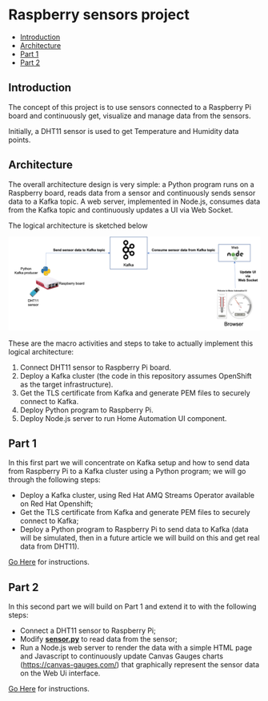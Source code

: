 # Raspberry sensors project
- [Introduction](#introduction)
- [Architecture](#architecture)
- [Part 1](#part-1)
- [Part 2](#part-2)

## Introduction
The concept of this project is to use sensors connected to a Raspberry Pi board and continuously get, visualize and manage data from the sensors.

Initially, a DHT11 sensor is used to get Temperature and Humidity data points.

## Architecture
The overall architecture design is very simple: a Python program runs on a Raspberry board, reads data from a sensor and continuously sends sensor data to a Kafka topic. A web server, implemented in Node.js, consumes data from the Kafka topic and continuously updates a UI via Web Socket.

The logical architecture is sketched below

![](images/architecture.png)

These are the macro activities and steps to take to actually implement this logical architecture:
1. Connect DHT11 sensor to Raspberry Pi board.
2. Deploy a Kafka cluster (the code in this repository assumes OpenShift as the target infrastructure).
3. Get the TLS certificate from Kafka and generate PEM files to securely connect to Kafka.
4. Deploy Python program to Raspberry Pi.
5. Deploy Node.js server to run Home Automation UI component.

## Part 1
In this first part we will concentrate on Kafka setup and how to send data from Raspberry Pi to a Kafka cluster using a Python program; we will go through the following steps:
* Deploy a Kafka cluster, using Red Hat AMQ Streams Operator available on Red Hat Openshift;
* Get the TLS certificate from Kafka and generate PEM files to securely connect to Kafka;
* Deploy a Python program to Raspberry Pi to send data to Kafka (data will be simulated, then in a future article we will build on this and get real data from DHT11).

[Go Here](Part1/README.md) for instructions.

## Part 2
In this second part we will build on Part 1 and extend it to with the following steps:
* Connect a DHT11 sensor to Raspberry Pi;
* Modify **[sensor.py](Part2/kafka/sensor.py)** to read data from the sensor;
* Run a Node.js web server to render the data with a simple HTML page and Javascript to continuously update Canvas Gauges charts (https://canvas-gauges.com/) that graphically represent the sensor data on the Web Ui interface.

[Go Here](Part2/README.md) for instructions.